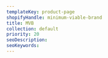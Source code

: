 ```yaml
---
templateKey: product-page
shopifyHandle: minimum-viable-brand
title: MVB
collection: default
priority: 20
seoDescription:
seoKeywords:
---
```


